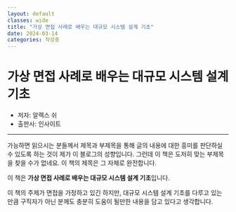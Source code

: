 ```yaml
---
layout: default
classes: wide
title: "가상 면접 사례로 배우는 대규모 시스템 설계 기초"
date: 2024-03-14
categories: 작성중
---
```


# 가상 면접 사례로 배우는 대규모 시스템 설계 기초

* 저자: 알렉스 쉬
* 출판사: 인사이트

---

가능하면 읽으시는 분들께서 제목과 부제목을 통해 글의 내용에 대한 흥미를 판단하실 수 있도록 하는 것이 제가 이 블로그의 성향입니다. 그런데 이 책은 도저히 맞는 부제목을 찾을 수가 없네요. 이 책의 제목은 그 자체로 완전합니다.

이 책은 **가상 면접 사례로 배우는 대규모 시스템 설계 기초**입니다.

이 책의 주제가 면접을 가정하고 있긴 하지만, 대규모 시스템 설계 기초를 다루고 있는 만큼 구직자가 아닌 분께도 충분히 도움이 될만한 내용을 담고 있다고 생각합니다.